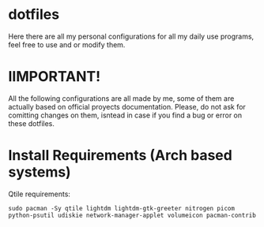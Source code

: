 # dotfiles
Here there are all my personal configurations for all my daily use programs, feel free to use and or modify them.


# IIMPORTANT!

All the following configurations are all made by me, some of them are actually based on official proyects documentation.
Please, do not ask for comitting changes on them, isntead in case if you find a bug or error on these dotfiles.


# Install Requirements (Arch based systems)
Qtile requirements:
```
sudo pacman -Sy qtile lightdm lightdm-gtk-greeter nitrogen picom python-psutil udiskie network-manager-applet volumeicon pacman-contrib
```
